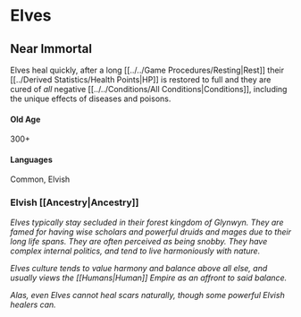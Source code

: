 # Elves

## Near Immortal
Elves heal quickly, after a long [[../../Game Procedures/Resting\|Rest]] their [[../Derived Statistics/Health Points\|HP]] is restored to full and they are cured of *all* negative [[../../Conditions/All Conditions|Conditions]], including the unique effects of diseases and poisons.
#### Old Age
300+
#### Languages
Common, Elvish

### Elvish [[Ancestry\|Ancestry]]
*Elves typically stay secluded in their forest kingdom of Glynwyn. They are famed for having wise scholars and powerful druids and mages due to their long life spans. They are often perceived as being snobby. They have complex internal politics, and tend to live harmoniously with nature.* 

*Elves culture tends to value harmony and balance above all else, and usually views the [[Humans\|Human]] Empire as an affront to said balance.*

*Alas, even Elves cannot heal scars naturally, though some powerful Elvish healers can.*